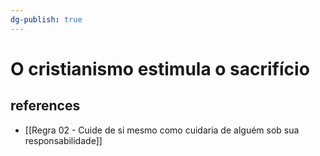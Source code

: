 ```yaml
---
dg-publish: true
---
```

# O cristianismo estimula o sacrifício

## references

- [[Regra 02 - Cuide de si mesmo como cuidaria de alguém sob sua responsabilidade]]